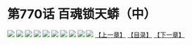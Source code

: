 # 第770话 百魂锁天蟒（中）
![](https://mhpic.xiaomingtaiji.net/comic/D/斗破苍穹/第770话F2_262436/1.jpg-zymk.middle.webp)
![](https://mhpic.xiaomingtaiji.net/comic/D/斗破苍穹/第770话F2_262436/2.jpg-zymk.middle.webp)
![](https://mhpic.xiaomingtaiji.net/comic/D/斗破苍穹/第770话F2_262436/3.jpg-zymk.middle.webp)
![](https://mhpic.xiaomingtaiji.net/comic/D/斗破苍穹/第770话F2_262436/4.jpg-zymk.middle.webp)
![](https://mhpic.xiaomingtaiji.net/comic/D/斗破苍穹/第770话F2_262436/5.jpg-zymk.middle.webp)
![](https://mhpic.xiaomingtaiji.net/comic/D/斗破苍穹/第770话F2_262436/6.jpg-zymk.middle.webp)
![](https://mhpic.xiaomingtaiji.net/comic/D/斗破苍穹/第770话F2_262436/7.jpg-zymk.middle.webp)
![](https://mhpic.xiaomingtaiji.net/comic/D/斗破苍穹/第770话F2_262436/8.jpg-zymk.middle.webp)
![](https://mhpic.xiaomingtaiji.net/comic/D/斗破苍穹/第770话F2_262436/9.jpg-zymk.middle.webp)
![](https://mhpic.xiaomingtaiji.net/comic/D/斗破苍穹/第770话F2_262436/10.jpg-zymk.middle.webp)
[【上一章】](./773.md)
[【目录】](./READMD.md)
[【下一章】](./775.md)
